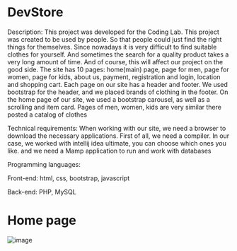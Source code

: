 # DevStore
Description: This project was developed for the Coding Lab. This project was created to be used by people. So that people could just find the right things for themselves. Since nowadays it is very difficult to find suitable clothes for yourself. And sometimes the search for a quality product takes a very long amount of time. And of course, this will affect our project on the good side. The site has 10 pages: home(main) page, page for men, page for women, page for kids, about us, payment, registration and login, location and shopping cart. Each page on our site has a header and footer. We used bootstrap for the header, and we placed brands of clothing in the footer. On the home page of our site, we used a bootstrap carousel, as well as a scrolling and item card. Pages of men, women, kids are very similar there posted a catalog of clothes

Technical requirements: When working with our site, we need a browser to download the necessary applications. First of all, we need a compiler. In our case, we worked with intellij idea ultimate, you can choose which ones you like. and we need a Mamp application to run and work with databases

Programming languages:

Front-end: html, css, bootstrap, javascript

Back-end: PHP, MySQL
# **Home page**
![image](https://user-images.githubusercontent.com/80198432/204543786-c68e83ce-74ce-4906-946c-c32a8d4d5eed.png)
